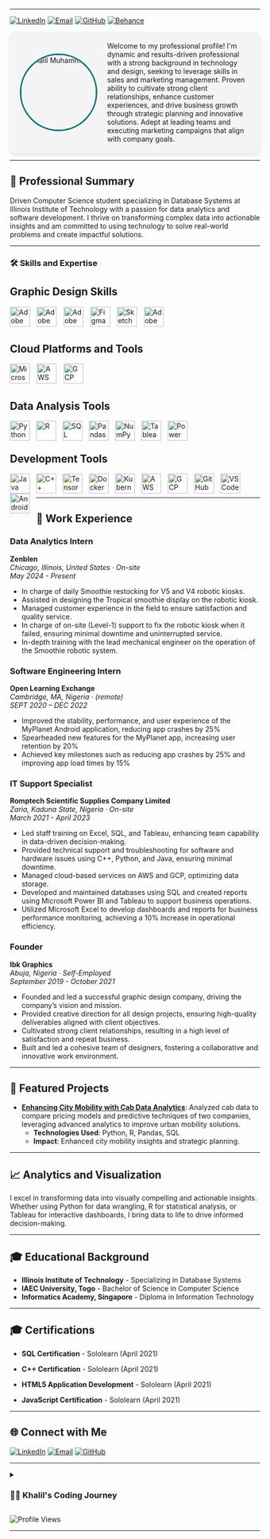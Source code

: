 
---
[![LinkedIn](https://img.shields.io/badge/LinkedIn-Connect-blue?style=flat&logo=linkedin)](https://www.linkedin.com/in/ksani) 
[![Email](https://img.shields.io/badge/Email-Contact-red?style=flat&logo=gmail)](mailto:ksani1@hawk.iit.edu) 
[![GitHub](https://img.shields.io/badge/GitHub-Projects-black?style=flat&logo=github)](https://github.com/Ksani1)
[![Behance](https://img.shields.io/badge/Behance-Portfolio-blue?style=flat&logo=behance)](https://www.behance.net/khalilmuhammad1)


<div style="display: flex; align-items: center; padding: 20px; background-color: #f4f4f4; border-radius: 10px; box-shadow: 0 4px 8px rgba(0, 0, 0, 0.1);">
    <img src="Photo.png" alt="Khalil Muhammad" width="150" style="border-radius: 50%; border: 3px solid #0d7377; margin-right: 20px;">
    <div>
    Welcome to my professional profile! I'm dynamic and results-driven professional with a strong background in technology and design, seeking to leverage skills in sales and marketing management. Proven ability to cultivate strong client relationships, enhance customer experiences, and drive business growth through strategic planning and innovative solutions. Adept at leading teams and executing marketing campaigns that align with company goals.
  </div>
</div>

---

## 🌟 Professional Summary

Driven Computer Science student specializing in Database Systems at Illinois Institute of Technology with a passion for data analytics and software development. I thrive on transforming complex data into actionable insights and am committed to using technology to solve real-world problems and create impactful solutions.

---

### 🛠️ Skills and Expertise

## Graphic Design Skills

<p align="left">
  <img src="https://cdn.jsdelivr.net/gh/devicons/devicon/icons/photoshop/photoshop-plain.svg" alt="Adobe Photoshop" width="40px" style="padding-right:10px;"/>
  <img src="https://cdn.jsdelivr.net/gh/devicons/devicon/icons/illustrator/illustrator-plain.svg" alt="Adobe Illustrator" width="40px" style="padding-right:10px;"/>
  <img src="https://cdn.jsdelivr.net/gh/devicons/devicon/icons/aftereffects/aftereffects-plain.svg" alt="Adobe After Effects" width="40px" style="padding-right:10px;"/>
  <img src="https://cdn.jsdelivr.net/gh/devicons/devicon/icons/figma/figma-original.svg" alt="Figma" width="40px" style="padding-right:10px;"/>
  <img src="https://cdn.jsdelivr.net/gh/devicons/devicon/icons/sketch/sketch-original.svg" alt="Sketch" width="40px" style="padding-right:10px;"/>
  <img src="https://cdn.jsdelivr.net/gh/devicons/devicon/icons/xd/xd-plain.svg" alt="Adobe XD" width="40px" style="padding-right:10px;"/>
</p>

## Cloud Platforms and Tools

<p align="left">
  <img src="https://cdn.jsdelivr.net/gh/devicons/devicon/icons/azure/azure-original.svg" alt="Microsoft Azure" width="40px" style="padding-right:10px;"/>
  <img src="https://cdn.jsdelivr.net/gh/devicons/devicon/icons/amazonwebservices/amazonwebservices-original-wordmark.svg" alt="AWS" width="40px" style="padding-right:10px;"/>
  <img src="https://cdn.jsdelivr.net/gh/devicons/devicon/icons/googlecloud/googlecloud-original.svg" alt="GCP" width="40px" style="padding-right:10px;"/>
</p>

## Data Analysis Tools

<p align="left">
  <img align="left" alt="Python" width="40px" style="padding-right:10px;" src="https://cdn.jsdelivr.net/gh/devicons/devicon/icons/python/python-plain.svg"/>
  <img align="left" alt="R" width="40px" style="padding-right:10px;" src="https://cdn.jsdelivr.net/gh/devicons/devicon/icons/r/r-original.svg"/>
  <img align="left" alt="SQL" width="40px" style="padding-right:10px;" src="https://cdn.jsdelivr.net/gh/devicons/devicon/icons/mysql/mysql-original.svg"/>
  <img align="left" alt="Pandas" width="40px" style="padding-right:10px;" src="https://cdn.jsdelivr.net/gh/devicons/devicon/icons/pandas/pandas-original.svg"/>
  <img align="left" alt="NumPy" width="40px" style="padding-right:10px;" src="https://cdn.jsdelivr.net/gh/devicons/devicon/icons/numpy/numpy-original.svg"/>
  <img align="left" alt="Tableau" width="40px" style="padding-right:10px;" src="https://upload.wikimedia.org/wikipedia/commons/4/4b/Tableau_Logo.png"/>
  <img align="left" alt="Power BI" width="40px" style="padding-right:10px;" src="https://upload.wikimedia.org/wikipedia/commons/c/cf/New_Power_BI_Logo.svg"/>
</p>

<br/>
<br/>

## Development Tools

<p align="left">
  <img align="left" alt="Java" width="40px" style="padding-right:10px;" src="https://cdn.jsdelivr.net/gh/devicons/devicon/icons/java/java-original.svg"/>
  <img align="left" alt="C++" width="40px" style="padding-right:10px;" src="https://cdn.jsdelivr.net/gh/devicons/devicon/icons/cplusplus/cplusplus-line.svg"/>
  <img align="left" alt="TensorFlow" width="40px" style="padding-right:10px;" src="https://cdn.jsdelivr.net/gh/devicons/devicon/icons/tensorflow/tensorflow-original.svg"/>
  <img align="left" alt="Docker" width="40px" style="padding-right:10px;" src="https://cdn.jsdelivr.net/gh/devicons/devicon/icons/docker/docker-original.svg"/>
  <img align="left" alt="Kubernetes" width="40px" style="padding-right:10px;" src="https://cdn.jsdelivr.net/gh/devicons/devicon/icons/kubernetes/kubernetes-plain.svg"/>
  <img align="left" alt="AWS" width="40px" style="padding-right:10px;" src="https://cdn.jsdelivr.net/gh/devicons/devicon/icons/amazonwebservices/amazonwebservices-original-wordmark.svg"/>
  <img align="left" alt="GCP" width="40px" style="padding-right:10px;" src="https://cdn.jsdelivr.net/gh/devicons/devicon/icons/googlecloud/googlecloud-original.svg"/>
  <img align="left" alt="GitHub" width="40px" style="padding-right:10px;" src="https://cdn.jsdelivr.net/gh/devicons/devicon/icons/github/github-original.svg"/>
  <img align="left" alt="VS Code" width="40px" style="padding-right:10px;" src="https://cdn.jsdelivr.net/gh/devicons/devicon/icons/vscode/vscode-original.svg"/>
  <img align="left" alt="Android Studio" width="40px" style="padding-right:10px;" src="https://cdn.jsdelivr.net/gh/devicons/devicon/icons/androidstudio/androidstudio-original.svg"/>
</p>

<br/>
<br/>

---

## 💼 Work Experience

### Data Analytics Intern
**Zenblen**  
*Chicago, Illinois, United States · On-site*  
*May 2024 - Present*

- In charge of daily Smoothie restocking for V5 and V4 robotic kiosks.
- Assisted in designing the Tropical smoothie display on the robotic kiosk.
- Managed customer experience in the field to ensure satisfaction and quality service.
- In charge of on-site (Level-1) support to fix the robotic kiosk when it failed, ensuring minimal downtime and
uninterrupted service.
- In-depth training with the lead mechanical engineer on the operation of the Smoothie robotic system.

### Software Engineering Intern
**Open Learning Exchange**  
*Cambridge, MA, Nigeria · (remote)*  
*SEPT 2020 – DEC 2022*

- Improved the stability, performance, and user experience of the MyPlanet Android application, reducing app crashes by 25%
- Spearheaded new features for the MyPlanet app, increasing user retention by 20%
- Achieved key milestones such as reducing app crashes by 25% and improving app load times by 15%

### IT Support Specialist
**Romptech Scientific Supplies Company Limited**  
*Zaria, Kaduna State, Nigeria · On-site*  
*March 2021 - April 2023*

- Led staff training on Excel, SQL, and Tableau, enhancing team capability in data-driven decision-making.
- Provided technical support and troubleshooting for software and hardware issues using C++, Python, and Java, ensuring minimal downtime.
- Managed cloud-based services on AWS and GCP, optimizing data storage.
- Developed and maintained databases using SQL and created reports using Microsoft Power BI and Tableau to support business operations.
- Utilized Microsoft Excel to develop dashboards and reports for business performance monitoring, achieving a 10% increase in operational efficiency.

### Founder
**Ibk Graphics**  
*Abuja, Nigeria · Self-Employed*  
*September 2019 - October 2021*

- Founded and led a successful graphic design company, driving the company’s vision and mission.
- Provided creative direction for all design projects, ensuring high-quality deliverables aligned with client objectives.
- Cultivated strong client relationships, resulting in a high level of satisfaction and repeat business.
- Built and led a cohesive team of designers, fostering a collaborative and innovative work environment.

---

## 🚀 Featured Projects

- **[Enhancing City Mobility with Cab Data Analytics](https://github.com/Ksani1/Enhancing-City-Mobility-with-Cab-Data-Analytics)**: Analyzed cab data to compare pricing models and predictive techniques of two companies, leveraging advanced analytics to improve urban mobility solutions.
  - **Technologies Used**: Python, R, Pandas, SQL
  - **Impact**: Enhanced city mobility insights and strategic planning.
    
---

## 📈 Analytics and Visualization

I excel in transforming data into visually compelling and actionable insights. Whether using Python for data wrangling, R for statistical analysis, or Tableau for interactive dashboards, I bring data to life to drive informed decision-making.

---

## 🎓 Educational Background

- **Illinois Institute of Technology** - Specializing in Database Systems
- **IAEC University, Togo** - Bachelor of Science in Computer Science
- **Informatics Academy, Singapore** - Diploma in Information Technology
  
---

## 🎓 Certifications

- **SQL Certification** - Sololearn (April 2021)
  
- **C++ Certification** - Sololearn (April 2021)
  
- **HTML5 Application Development** - Sololearn (April 2021)

- **JavaScript Certification** - Sololearn (April 2021)
  
---

## 🌐 Connect with Me

[![LinkedIn](https://img.shields.io/badge/LinkedIn-Connect-blue?style=flat&logo=linkedin)](https://www.linkedin.com/in/ksani) 
[![Email](https://img.shields.io/badge/Email-Contact-red?style=flat&logo=gmail)](mailto:ksani1@hawk.iit.edu) 
[![GitHub](https://img.shields.io/badge/GitHub-Projects-black?style=flat&logo=github)](https://github.com/Ksani1)

---

<details>
  <summary><h3>👨‍💻 Khalil's Coding Journey</h3></summary>
  My coding journey began with a strong interest in technology and software development. I attended Informatics Academy in Singapore and IAEC University in Togo to build a solid foundation in computer science. Now, MS in Computer Science at the Illinois Institute of Technology, I am specializing in Database Systems and continually advancing my skills in software engineering and data analysis.
</details>

![Profile Views](https://komarev.com/ghpvc/?username=Ksani1&color=blueviolet&style=flat-square)

---
